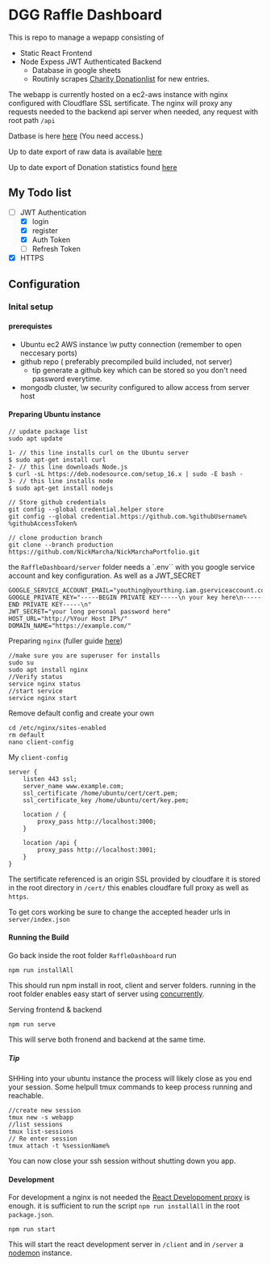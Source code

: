 # DGG Raffle Dashboard

This is repo to manage a wepapp consisting of

- Static React Frontend
- Node Expess JWT Authenticated Backend
  - Database in google sheets
  - Routinly scrapes [Charity Donationlist](https://www.againstmalaria.com/Fundraiser.aspx?FundraiserID=8960) for new entries.

The webapp is currently hosted on a ec2-aws instance with nginx configured with Cloudflare SSL sertificate.
The nginx will proxy any requests needed to the backend api server when needed, any request with root path `/api`

Datbase is here [here](https://docs.google.com/spreadsheets/d/1IaLXgyMT9uX4uqVKvFdThEAT4QsIvRpCXSc2CephOWU) (You need access.)

Up to date export of raw data is available [here](https://docs.google.com/spreadsheets/d/1ueMA5oPhetFo6zYaWveGBL984NJahuB4jw-iZC8mHVI/)

Up to date export of Donation statistics found [here](https://docs.google.com/spreadsheets/d/e/2PACX-1vT02jloyxs18l0kZa3v216iIpRVfIO339nwWXAgPnFVlipoTTVo3x6XkN74NFMhwJok2IC5ccb2749v/pubhtml?gid=1688478255&single=true)
## My Todo list

- [ ] JWT Authentication
  - [x] login
  - [x] register
  - [x] Auth Token
  - [ ] Refresh Token
- [x] HTTPS

## Configuration

### Inital setup

#### prerequistes

- Ubuntu ec2 AWS instance \w putty connection (remember to open neccesary ports)
- github repo ( preferably precompiled build included, not server)
  - tip generate a github key which can be stored so you don't need password everytime.
- mongodb cluster, \w security configured to allow access from server host

#### Preparing Ubuntu instance

```
// update package list
sudo apt update
```

```
1- // this line installs curl on the Ubuntu server
$ sudo apt-get install curl
2- // this line downloads Node.js
$ curl -sL https://deb.nodesource.com/setup_16.x | sudo -E bash -
3- // this line installs node
$ sudo apt-get install nodejs
```

```
// Store github credentials
git config --global credential.helper store
git config --global credential.https://github.com.%githubUsername% %githubAccessToken%
```

```
// clone production branch
git clone --branch production https://github.com/NickMarcha/NickMarchaPortfolio.git
```

the `RaffleDashboard/server` folder needs a `.env`` with you google service account and key configuration. As well as a JWT_SECRET

```
GOOGLE_SERVICE_ACCOUNT_EMAIL="youthing@yourthing.iam.gserviceaccount.com"
GOOGLE_PRIVATE_KEY="-----BEGIN PRIVATE KEY-----\n your key here\n-----END PRIVATE KEY-----\n"
JWT_SECRET="your long personal password here"
HOST_URL="http://%Your Host IP%/"
DOMAIN_NAME="https://example.com/"
```

Preparing `nginx` (fuller guide [here](https://plainenglish.io/blog/hosting-a-react-app-to-ec2-using-nginx-with-ssl-certificate-6575b58ea8a8))

```
//make sure you are superuser for installs
sudo su
sudo apt install nginx
//Verify status
service nginx status
//start service
service nginx start
```

Remove default config and create your own

```
cd /etc/nginx/sites-enabled
rm default
nano client-config
```

My `client-config`

```
server {
    listen 443 ssl;
    server_name www.example.com;
    ssl_certificate /home/ubuntu/cert/cert.pem;
    ssl_certificate_key /home/ubuntu/cert/key.pem;

    location / {
        proxy_pass http://localhost:3000;
    }

    location /api {
        proxy_pass http://localhost:3001;
    }
}
```

The sertificate referenced is an origin SSL provided by cloudfare it is stored in the root directory in `/cert/` this enables cloudfare full proxy as well as `https`.

To get cors working be sure to change the accepted header urls in `server/index.json`

#### Running the Build

Go back inside the root folder `RaffleDashboard`
run

```
npm run installAll
```

This should run npm install in root, client and server folders. running in the root folder enables easy start of server using [concurrently](https://www.npmjs.com/package/concurrently).

Serving frontend & backend

```
npm run serve
```

This will serve both fronend and backend at the same time.

##### Tip

SHHing into your ubuntu instance the process will likely close as you end your session.
Some helpull tmux commands to keep process running and reachable.

```
//create new session
tmux new -s webapp
//list sessions
tmux list-sessions
// Re enter session
tmux attach -t %sessionName%
```

You can now close your ssh session without shutting down you app.

#### Development

For development a nginx is not needed the [React Developoment proxy](https://create-react-app.dev/docs/proxying-api-requests-in-development/) is enough.
it is sufficient to run the script `npm run installAll` in the root `package.json`.

```
npm run start
```

This will start the react development server in `/client` and in `/server` a [nodemon](https://www.npmjs.com/package/nodemon) instance.
